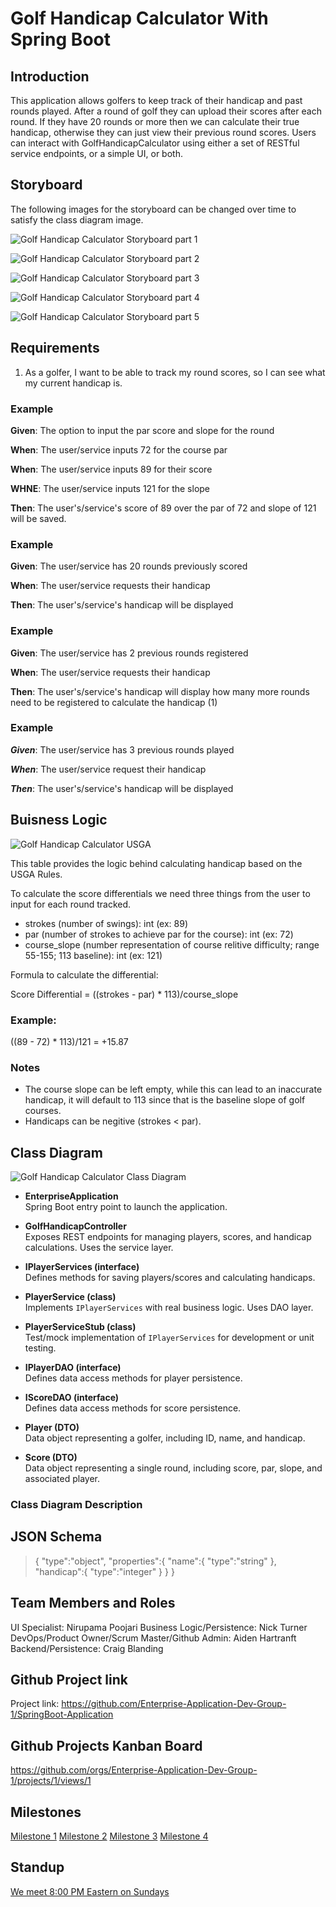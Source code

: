 # Golf Handicap Calculator With Spring Boot


## Introduction

This application allows golfers to keep track of their handicap and past rounds played. After a round of golf they can
upload their scores after each round. If they have 20 rounds or more then we can calculate their true handicap,
otherwise they can just view their previous round scores. Users can interact with GolfHandicapCalculator using either
a set of RESTful service endpoints, or a simple UI, or both.

## Storyboard

The following images for the storyboard can be changed over time to satisfy the class diagram image. 

![Golf Handicap Calculator Storyboard part 1](https://github.com/Enterprise-Application-Dev-Group-1/SpringBoot-Application/blob/9354acc4740dc20fa74c7d079e18cb5a8033e7f8/Group1_DesignDocu_Storyboard_part1.JPG)

![Golf Handicap Calculator Storyboard part 2](https://github.com/Enterprise-Application-Dev-Group-1/SpringBoot-Application/blob/3e504da65ca6e4d235b4112bca8a1f8016d3ffc8/Group1_DesignDocu_Storyboard_part2.JPG)

![Golf Handicap Calculator Storyboard part 3](https://github.com/Enterprise-Application-Dev-Group-1/SpringBoot-Application/blob/3e504da65ca6e4d235b4112bca8a1f8016d3ffc8/Group1_DesignDocu_Storyboard_part3.JPG)

![Golf Handicap Calculator Storyboard part 4](https://github.com/Enterprise-Application-Dev-Group-1/SpringBoot-Application/blob/3e504da65ca6e4d235b4112bca8a1f8016d3ffc8/Group1_DesignDocu_Storyboard_part4.JPG)

![Golf Handicap Calculator Storyboard part 5](https://github.com/Enterprise-Application-Dev-Group-1/SpringBoot-Application/blob/3e504da65ca6e4d235b4112bca8a1f8016d3ffc8/Group1_DesignDocu_Storyboard_part5.JPG)

## Requirements

1. As a golfer, I want to be able to track my round scores, so I can see what my current handicap is.

### Example

**Given**: The option to input the par score and slope for the round

**When**: The user/service inputs 72 for the course par

**When**: The user/service inputs 89 for their score

**WHNE**: The user/service inputs 121 for the slope

**Then**: The user's/service's score of 89 over the par of 72 and slope of 121 will be saved.

### Example

**Given**: The user/service has 20 rounds previously scored

**When**: The user/service requests their handicap

**Then**: The user's/service's handicap will be displayed

### Example

**Given**: The user/service has 2 previous rounds registered

**When**: The user/service requests their handicap

**Then**: The user's/service's handicap will display how many more rounds need to be registered to calculate the handicap (1)

### Example

***Given***: The user/service has 3 previous rounds played

***When***: The user/service request their handicap

***Then***: The user's/service's handicap will be displayed

## Buisness Logic

![Golf Handicap Calculator USGA](https://github.com/Enterprise-Application-Dev-Group-1/SpringBoot-Application/blob/main/image.png)

This table provides the logic behind calculating handicap based on the USGA Rules.

To calculate the score differentials we need three things from the user to input for each round tracked.

- strokes (number of swings): int (ex: 89)
- par (number of strokes to achieve par for the course): int (ex: 72)
- course_slope (number representation of course relitive difficulty; range 55-155; 113 baseline): int (ex: 121)

Formula to calculate the differential:

Score Differential = ((strokes - par) * 113)/course_slope

### Example:

((89 - 72) * 113)/121 = +15.87

### Notes
- The course slope can be left empty, while this can lead to an inaccurate handicap, it will default to 113 since that is the baseline slope of golf courses.
- Handicaps can be negitive (strokes < par).

## Class Diagram

![Golf Handicap Calculator Class Diagram](https://github.com/Enterprise-Application-Dev-Group-1/SpringBoot-Application/blob/main/GolfHandicapClassDiagram.drawio.png)

- **EnterpriseApplication**  
  Spring Boot entry point to launch the application.  

- **GolfHandicapController**  
  Exposes REST endpoints for managing players, scores, and handicap calculations. Uses the service layer.  

- **IPlayerServices (interface)**  
  Defines methods for saving players/scores and calculating handicaps.  

- **PlayerService (class)**  
  Implements `IPlayerServices` with real business logic. Uses DAO layer.  

- **PlayerServiceStub (class)**  
  Test/mock implementation of `IPlayerServices` for development or unit testing.  

- **IPlayerDAO (interface)**  
  Defines data access methods for player persistence.  

- **IScoreDAO (interface)**  
  Defines data access methods for score persistence.  

- **Player (DTO)**  
  Data object representing a golfer, including ID, name, and handicap.  

- **Score (DTO)**  
  Data object representing a single round, including score, par, slope, and associated player.  


### Class Diagram Description

## JSON Schema

>{
>   "type":"object",
>   "properties":{
>       "name":{
>           "type":"string"
>       },
>       "handicap":{
>           "type":"integer"
>       }
>   }
>}


## Team Members and Roles

UI Specialist: Nirupama Poojari
Business Logic/Persistence: Nick Turner
DevOps/Product Owner/Scrum Master/Github Admin: Aiden Hartranft
Backend/Persistence: Craig Blanding

## Github Project link

Project link: https://github.com/Enterprise-Application-Dev-Group-1/SpringBoot-Application

## Github Projects Kanban Board

https://github.com/orgs/Enterprise-Application-Dev-Group-1/projects/1/views/1

## Milestones

[Milestone 1](https://github.com/Enterprise-Application-Dev-Group-1/SpringBoot-Application/milestone/1)
[Milestone 2](https://google.com)
[Milestone 3](https://google.com)
[Milestone 4](https://google.com)


## Standup

[We meet 8:00 PM Eastern on Sundays](https://teams.microsoft.com/dl/launcher/launcher.html?url=%2F_%23%2Fl%2Fmeetup-join%2F19%3Ameeting_YTE0YTVmNTAtODVkYS00MDBmLTk5YWMtMjUxNTllMDRiY2Zh%40thread.v2%2F0%3Fcontext%3D%257b%2522Tid%2522%253a%2522f5222e6c-5fc6-48eb-8f03-73db18203b63%2522%252c%2522Oid%2522%253a%2522e3dd5340-4b1b-4344-8d9c-b206108a8a64%2522%257d%26anon%3Dtrue&type=meetup-join&deeplinkId=0be347a4-9a73-4f0f-956f-6f5c9cfd85e1&directDl=true&msLaunch=true&enableMobilePage=true&suppressPrompt=true)


